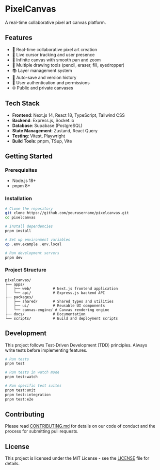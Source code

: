 # PixelCanvas

A real-time collaborative pixel art canvas platform.

## Features

- 🎨 Real-time collaborative pixel art creation
- 🔄 Live cursor tracking and user presence
- 📐 Infinite canvas with smooth pan and zoom
- 🎯 Multiple drawing tools (pencil, eraser, fill, eyedropper)
- 📚 Layer management system
- 💾 Auto-save and version history
- 🔐 User authentication and permissions
- 🌐 Public and private canvases

## Tech Stack

- **Frontend**: Next.js 14, React 18, TypeScript, Tailwind CSS
- **Backend**: Express.js, Socket.io
- **Database**: Supabase (PostgreSQL)
- **State Management**: Zustand, React Query
- **Testing**: Vitest, Playwright
- **Build Tools**: pnpm, TSup, Vite

## Getting Started

### Prerequisites

- Node.js 18+
- pnpm 8+

### Installation

```bash
# Clone the repository
git clone https://github.com/yourusername/pixelcanvas.git
cd pixelcanvas

# Install dependencies
pnpm install

# Set up environment variables
cp .env.example .env.local

# Run development servers
pnpm dev
```

### Project Structure

```
pixelcanvas/
├── apps/
│   ├── web/          # Next.js frontend application
│   └── api/          # Express.js backend API
├── packages/
│   ├── shared/       # Shared types and utilities
│   ├── ui/           # Reusable UI components
│   └── canvas-engine/ # Canvas rendering engine
├── docs/             # Documentation
└── scripts/          # Build and deployment scripts
```

## Development

This project follows Test-Driven Development (TDD) principles. Always write tests before implementing features.

```bash
# Run tests
pnpm test

# Run tests in watch mode
pnpm test:watch

# Run specific test suites
pnpm test:unit
pnpm test:integration
pnpm test:e2e
```

## Contributing

Please read [CONTRIBUTING.md](CONTRIBUTING.md) for details on our code of conduct and the process for submitting pull requests.

## License

This project is licensed under the MIT License - see the [LICENSE](LICENSE) file for details.